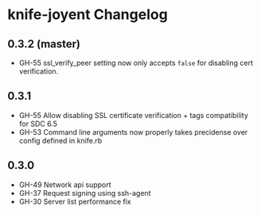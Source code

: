knife-joyent Changelog
===

## 0.3.2 (master)

- GH-55 ssl_verify_peer setting now only accepts ``false`` for disabling cert verification.

## 0.3.1

- GH-55 Allow disabling SSL certificate verification + tags compatibility for SDC 6.5
- GH-53 Command line arguments now properly takes precidense over config defined in knife.rb

## 0.3.0

- GH-49 Network api support
- GH-37 Request signing using ssh-agent
- GH-30 Server list performance fix
